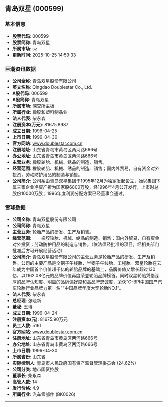 ## 青岛双星 (000599)

### 基本信息

- **股票代码**: 000599
- **股票简称**: 青岛双星
- **所属市场**: sz
- **更新时间**: 2025-10-25 14:59:33

### 巨潮资讯数据

- **公司全称**: 青岛双星股份有限公司
- **英文名称**: Qingdao Doublestar Co., Ltd.
- **A股代码**: 000599
- **A股简称**: 青岛双星
- **所属市场**: 深交所主板
- **所属行业**: 橡胶和塑料制品业
- **法人代表**: 柴永森
- **注册资本(万元)**: 81675.8987
- **成立日期**: 1996-04-25
- **上市日期**: 1996-04-30
- **官方网站**: www.doublestar.com.cn
- **注册地址**: 山东省青岛市黄岛区两河路666号
- **办公地址**: 山东省青岛市黄岛区两河路666号
- **主营业务**: 橡胶轮胎、机械、绣品的制造、销售。
- **经营范围**: 橡胶轮胎、机械、绣品的制造、销售；国内外贸易，自有资金对外投资，劳动防护用品的制造与销售。
- **公司简介**: 公司系由青岛双星集团于1995年12月为独家发起设立，始以集团下属三家企业净资产折为国家股6800万股，经1996年4月公开发行，上市时总股份10000万股；1996年度利润分配方案已经董事会通过。

### 雪球数据

- **公司全称**: 青岛双星股份有限公司
- **公司简称**: 青岛双星
- **主营业务**: 轮胎产品的研发、生产及销售。
- **经营范围**: 　　橡胶轮胎、机械、绣品的制造、销售；国内外贸易，自有资金对外投资；劳动防护用品的制造与销售。（依法须经批准的项目，经相关部门批准后方可开展经营活动）
- **公司简介**: 青岛双星股份有限公司的主营业务是轮胎产品的研发、生产及销售。公司的主要产品是全钢子午线胎、半钢子午线胎、工程胎。双星轮胎在去年成为中国首个价值超千亿的轮胎品牌的基础上，品牌价值又增长超过130亿，以1162.08亿元的品牌价值再度荣登轮胎品牌榜首。同时双星轮胎凭借深厚的品牌认知度、明显的品牌偏好度和高品牌忠诚度，荣获“C-BPI中国国产汽车轮胎行业品牌力第一名”“中国品牌年度大奖轮胎NO.1”。
- **法人代表**: 柴永森
- **总经理**: 张晓新
- **董秘**: 王博
- **成立日期**: 1996-04-24
- **注册资本(元)**: 81675.90万元
- **员工人数**: 5161
- **官方网站**: www.doublestar.com.cn
- **注册地址**: 山东省青岛市黄岛区两河路666号
- **办公地址**: 山东省青岛市黄岛区两河路666号
- **上市日期**: 1996-04-30
- **所属省份**: 山东省
- **实际控制人**: 青岛市人民政府国有资产监督管理委员会 (24.62%)
- **公司分类**: 地市国资控股
- **董事长**: 柴永森
- **高管人数**: 14
- **发行价格**: 4.9
- **所属行业**: 汽车零部件 (BK0026)

---